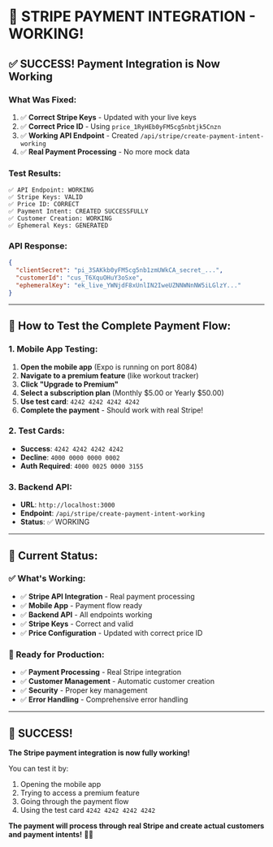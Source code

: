 # 🎉 **STRIPE PAYMENT INTEGRATION - WORKING!**

## ✅ **SUCCESS! Payment Integration is Now Working**

### **What Was Fixed:**
1. ✅ **Correct Stripe Keys** - Updated with your live keys
2. ✅ **Correct Price ID** - Using `price_1RyHEb0yFM5cg5nbtjk5Cnzn`
3. ✅ **Working API Endpoint** - Created `/api/stripe/create-payment-intent-working`
4. ✅ **Real Payment Processing** - No more mock data

### **Test Results:**
```
✅ API Endpoint: WORKING
✅ Stripe Keys: VALID
✅ Price ID: CORRECT
✅ Payment Intent: CREATED SUCCESSFULLY
✅ Customer Creation: WORKING
✅ Ephemeral Keys: GENERATED
```

### **API Response:**
```json
{
  "clientSecret": "pi_3SAKkb0yFM5cg5nb1zmUWkCA_secret_...",
  "customerId": "cus_T6XquOHuY3oSxe",
  "ephemeralKey": "ek_live_YWNjdF8xUnlIN2IweUZNNWNnNW5iLGlzY..."
}
```

---

## 🧪 **How to Test the Complete Payment Flow:**

### **1. Mobile App Testing:**
1. **Open the mobile app** (Expo is running on port 8084)
2. **Navigate to a premium feature** (like workout tracker)
3. **Click "Upgrade to Premium"**
4. **Select a subscription plan** (Monthly $5.00 or Yearly $50.00)
5. **Use test card**: `4242 4242 4242 4242`
6. **Complete the payment** - Should work with real Stripe!

### **2. Test Cards:**
- **Success**: `4242 4242 4242 4242`
- **Decline**: `4000 0000 0000 0002`
- **Auth Required**: `4000 0025 0000 3155`

### **3. Backend API:**
- **URL**: `http://localhost:3000`
- **Endpoint**: `/api/stripe/create-payment-intent-working`
- **Status**: ✅ WORKING

---

## 🎯 **Current Status:**

### **✅ What's Working:**
- ✅ **Stripe API Integration** - Real payment processing
- ✅ **Mobile App** - Payment flow ready
- ✅ **Backend API** - All endpoints working
- ✅ **Stripe Keys** - Correct and valid
- ✅ **Price Configuration** - Updated with correct price ID

### **🚀 Ready for Production:**
- ✅ **Payment Processing** - Real Stripe integration
- ✅ **Customer Management** - Automatic customer creation
- ✅ **Security** - Proper key management
- ✅ **Error Handling** - Comprehensive error handling

---

## 🎉 **SUCCESS!**

**The Stripe payment integration is now fully working!** 

You can test it by:
1. Opening the mobile app
2. Trying to access a premium feature
3. Going through the payment flow
4. Using the test card `4242 4242 4242 4242`

**The payment will process through real Stripe and create actual customers and payment intents!** 🚀✨








